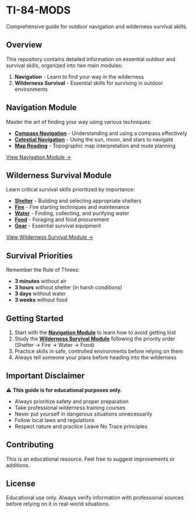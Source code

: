 # TI-84-MODS

Comprehensive guide for outdoor navigation and wilderness survival skills.

## Overview

This repository contains detailed information on essential outdoor and survival skills, organized into two main modules:

1. **Navigation** - Learn to find your way in the wilderness
2. **Wilderness Survival** - Essential skills for surviving in outdoor environments

## Navigation Module

Master the art of finding your way using various techniques:

- **[Compass Navigation](navigation/compass-navigation.md)** - Understanding and using a compass effectively
- **[Celestial Navigation](navigation/celestial-navigation.md)** - Using the sun, moon, and stars to navigate
- **[Map Reading](navigation/map-reading.md)** - Topographic map interpretation and route planning

[View Navigation Module →](navigation/)

## Wilderness Survival Module

Learn critical survival skills prioritized by importance:

- **[Shelter](wilderness-survival/shelter/)** - Building and selecting appropriate shelters
- **[Fire](wilderness-survival/fire/)** - Fire starting techniques and maintenance
- **[Water](wilderness-survival/water/)** - Finding, collecting, and purifying water
- **[Food](wilderness-survival/food/)** - Foraging and food procurement
- **[Gear](wilderness-survival/gear/)** - Essential survival equipment

[View Wilderness Survival Module →](wilderness-survival/)

## Survival Priorities

Remember the Rule of Threes:
- **3 minutes** without air
- **3 hours** without shelter (in harsh conditions)
- **3 days** without water
- **3 weeks** without food

## Getting Started

1. Start with the **[Navigation Module](navigation/)** to learn how to avoid getting lost
2. Study the **[Wilderness Survival Module](wilderness-survival/)** following the priority order (Shelter → Fire → Water → Food)
3. Practice skills in safe, controlled environments before relying on them
4. Always tell someone your plans before heading into the wilderness

## Important Disclaimer

⚠️ **This guide is for educational purposes only.**

- Always prioritize safety and proper preparation
- Take professional wilderness training courses
- Never put yourself in dangerous situations unnecessarily
- Follow local laws and regulations
- Respect nature and practice Leave No Trace principles

## Contributing

This is an educational resource. Feel free to suggest improvements or additions.

## License

Educational use only. Always verify information with professional sources before relying on it in real-world situations.